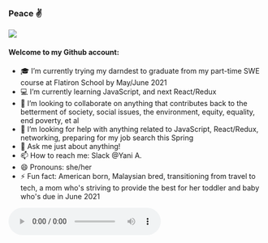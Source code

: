 ### Peace :v:

<!--**yani82/yani82** is a ✨ _special_ ✨ repository because its `README.md` (this file) appears on your GitHub profile.--> 
![](https://media.giphy.com/media/vIGwkHlazI3Jqsp5aE/giphy.gif)

#### Welcome to my Github account:

- :mortar_board: I’m currently trying my darndest to graduate from my part-time SWE course at Flatiron School by May/June 2021 
- :computer: I’m currently learning JavaScript, and next React/Redux 
- 👯 I’m looking to collaborate on anything that contributes back to the betterment of society, social issues, the environment, equity, equality, end poverty, et al 
- 🤔 I’m looking for help with anything related to JavaScript, React/Redux, networking, preparing for my job search this Spring 
- 💬 Ask me just about anything! 
- 📫 How to reach me: Slack @Yani A. 
- 😄 Pronouns: she/her
- ⚡ Fun fact: American born, Malaysian bred, transitioning from travel to tech, a mom who's striving to provide the best for her toddler and baby who's due in June 2021 

<audio controls>
         <source src = "/play whoomp" type = "audio">
</audio>

